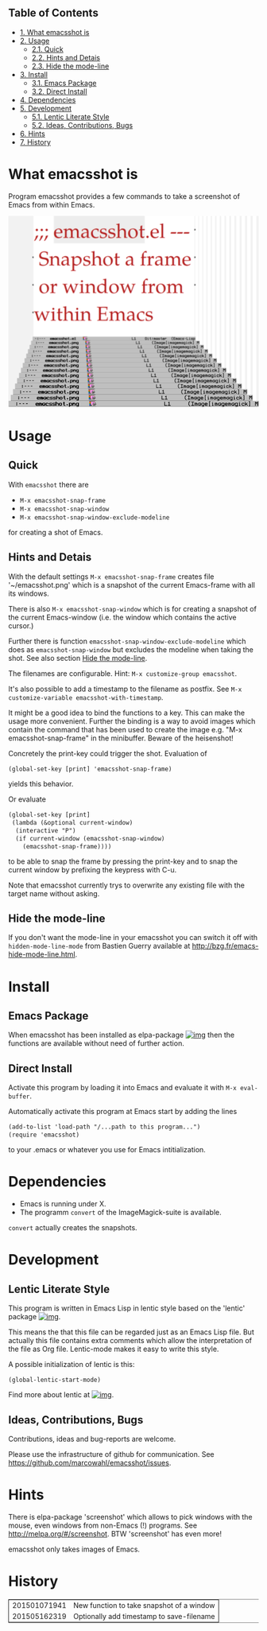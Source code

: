 <div id="table-of-contents">
<h2>Table of Contents</h2>
<div id="text-table-of-contents">
<ul>
<li><a href="#org9f2e92e">1. What emacsshot is</a></li>
<li><a href="#org4aa6a53">2. Usage</a>
<ul>
<li><a href="#org16b17f2">2.1. Quick</a></li>
<li><a href="#org6830f41">2.2. Hints and Detais</a></li>
<li><a href="#orge96aacc">2.3. Hide the mode-line</a></li>
</ul>
</li>
<li><a href="#orgfaf90ef">3. Install</a>
<ul>
<li><a href="#orgb67d6fd">3.1. Emacs Package</a></li>
<li><a href="#org4eff6c1">3.2. Direct Install</a></li>
</ul>
</li>
<li><a href="#org86dacc1">4. Dependencies</a></li>
<li><a href="#orgf713b64">5. Development</a>
<ul>
<li><a href="#orgf399221">5.1. Lentic Literate Style</a></li>
<li><a href="#orgb5690f1">5.2. Ideas, Contributions, Bugs</a></li>
</ul>
</li>
<li><a href="#orgd323572">6. Hints</a></li>
<li><a href="#org84ac068">7. History</a></li>
</ul>
</div>
</div>

# What emacsshot is<a id="org9f2e92e"></a>

Program emacsshot provides a few commands to take a screenshot of
Emacs from within Emacs.

![img](./emacsshot.png)

# Usage<a id="org4aa6a53"></a>

## Quick<a id="org16b17f2"></a>

With `emacsshot` there are

-   `M-x emacsshot-snap-frame`
-   `M-x emacsshot-snap-window`
-   `M-x emacsshot-snap-window-exclude-modeline`

for creating a shot of Emacs.

## Hints and Detais<a id="org6830f41"></a>

With the default settings `M-x emacsshot-snap-frame` creates file
'~/emacsshot.png' which is a snapshot of the current Emacs-frame
with all its windows.

There is also `M-x emacsshot-snap-window` which is for creating a
snapshot of the current Emacs-window (i.e. the window which contains
the active cursor.)

Further there is function `emacsshot-snap-window-exclude-modeline`
which does as `emacsshot-snap-window` but excludes the modeline when
taking the shot.  See also section [Hide the mode-line](#orge96aacc).

The filenames are configurable.  Hint: `M-x customize-group emacsshot`.

It's also possible to add a timestamp to the filename as postfix.  See
`M-x customize-variable emacsshot-with-timestamp`.

It might be a good idea to bind the functions to a key.  This can
make the usage more convenient.  Further the binding is a way to
avoid images which contain the command that has been used to create
the image e.g. "M-x emacsshot-snap-frame" in the minibuffer.
Beware of the heisenshot!

Concretely the print-key could trigger the shot.  Evaluation of

    (global-set-key [print] 'emacsshot-snap-frame)

yields this behavior.

Or evaluate

    (global-set-key [print]
     (lambda (&optional current-window)
      (interactive "P")
      (if current-window (emacsshot-snap-window)
        (emacsshot-snap-frame))))

to be able to snap the frame by pressing the print-key and to snap the
current window by prefixing the keypress with C-u.

Note that emacsshot currently trys to overwrite any existing file with
the target name without asking.

## Hide the mode-line<a id="orge96aacc"></a>

If you don't want the mode-line in your emacsshot you can switch it
off with `hidden-mode-line-mode` from Bastien Guerry available at
<http://bzg.fr/emacs-hide-mode-line.html>.

# Install<a id="orgfaf90ef"></a>

## Emacs Package<a id="orgb67d6fd"></a>

When emacsshot has been installed as elpa-package
[![img](http://melpa.org/packages/emacsshot-badge.svg)](http://melpa.org/#/emacsshot) then the functions
are available without need of further action.

## Direct Install<a id="org4eff6c1"></a>

Activate this program by loading it into Emacs and evaluate it with
`M-x eval-buffer`.

Automatically activate this program at Emacs start by adding the lines

    (add-to-list 'load-path "/...path to this program...")
    (require 'emacsshot)

to your .emacs or whatever you use for Emacs intitialization.

# Dependencies<a id="org86dacc1"></a>

-   Emacs is running under X.
-   The programm `convert` of the ImageMagick-suite is available.

`convert` actually creates the snapshots.

# Development<a id="orgf713b64"></a>

## Lentic Literate Style<a id="orgf399221"></a>

This program is written in Emacs Lisp in lentic style based on the
'lentic' package [![img](http://melpa.org/packages/lentic-badge.svg)](http://melpa.org/#/lentic).

This means the that this file can be regarded just as an Emacs Lisp
file.  But actually this file contains extra comments which allow the
interpretation of the file as Org file.  Lentic-mode makes it easy to
write this style.

A possible initialization of lentic is this:

    (global-lentic-start-mode)

Find more about lentic at
[![img](http://melpa.org/packages/lentic-badge.svg)](http://melpa.org/#/lentic).

## Ideas, Contributions, Bugs<a id="orgb5690f1"></a>

Contributions, ideas and bug-reports are welcome.

Please use the infrastructure of github for communication.  See
<https://github.com/marcowahl/emacsshot/issues>.

# Hints<a id="orgd323572"></a>

There is elpa-package 'screenshot' which allows to pick windows
with the mouse, even windows from non-Emacs (!) programs.  See
<http://melpa.org/#/screenshot>.  BTW 'screenshot' has even more!

emacsshot only takes images of Emacs.

# History<a id="org84ac068"></a>

<table border="2" cellspacing="0" cellpadding="6" rules="groups" frame="hsides">


<colgroup>
<col  class="org-right" />

<col  class="org-left" />
</colgroup>
<tbody>
<tr>
<td class="org-right">201501071941</td>
<td class="org-left">New function to take snapshot of a window</td>
</tr>


<tr>
<td class="org-right">201505162319</td>
<td class="org-left">Optionally add timestamp to save-filename</td>
</tr>
</tbody>
</table>
